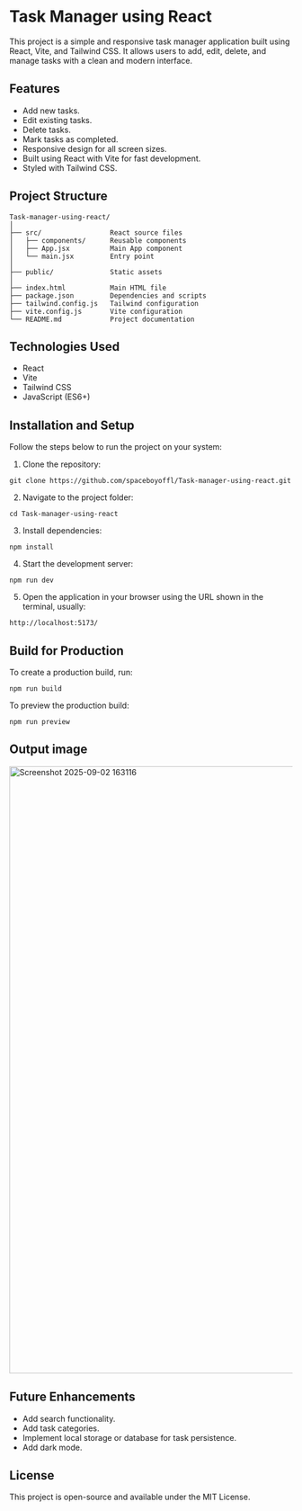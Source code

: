 # Task Manager using React

This project is a simple and responsive task manager application built using React, Vite, and Tailwind CSS. It allows users to add, edit, delete, and manage tasks with a clean and modern interface.

## Features

* Add new tasks.
* Edit existing tasks.
* Delete tasks.
* Mark tasks as completed.
* Responsive design for all screen sizes.
* Built using React with Vite for fast development.
* Styled with Tailwind CSS.

## Project Structure

```
Task-manager-using-react/
│
├── src/                 React source files
│   ├── components/      Reusable components
│   ├── App.jsx          Main App component
│   └── main.jsx         Entry point
│
├── public/              Static assets
│
├── index.html           Main HTML file
├── package.json         Dependencies and scripts
├── tailwind.config.js   Tailwind configuration
├── vite.config.js       Vite configuration
└── README.md            Project documentation
```

## Technologies Used

* React
* Vite
* Tailwind CSS
* JavaScript (ES6+)

## Installation and Setup

Follow the steps below to run the project on your system:

1. Clone the repository:

```
git clone https://github.com/spaceboyoffl/Task-manager-using-react.git
```

2. Navigate to the project folder:

```
cd Task-manager-using-react
```

3. Install dependencies:

```
npm install
```

4. Start the development server:

```
npm run dev
```

5. Open the application in your browser using the URL shown in the terminal, usually:

```
http://localhost:5173/
```

## Build for Production

To create a production build, run:

```
npm run build
```

To preview the production build:

```
npm run preview
```

## Output image
 <img width="1920" height="1080" alt="Screenshot 2025-09-02 163116" src="https://github.com/user-attachments/assets/af3d6f03-ecb9-4cdc-917f-f51112261598" />

## Future Enhancements

* Add search functionality.
* Add task categories.
* Implement local storage or database for task persistence.
* Add dark mode.

## License

This project is open-source and available under the MIT License.
